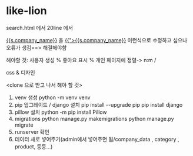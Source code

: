 # like-lion

search.html 에서  20line 에서 
<td><a href="">{{s.company_name}}</a></td> 을 
<td><a href="{% url 'company_detail' company.id %}">{{">{{s.company_name}}</a></td> 이런식으로 수정하고 싶으나 
오류가 생김==> 해결해야함 



해야할 것: 
사용자 생성 % 좋아요 표시 % 개인 페이지에 정렬-> n:m /


css & 디자인


<clone 으로 받고 나서 해야 할 것>
1. venv 생성 
python -m venv venv 
2. pip 업그레이드 / django 설치
pip install --upgrade pip
pip install django
3. pillow 설치 
python -m pip install Pillow
5. migrations
python manage.py makemigrations
python manage.py migrate
6. runserver 확인
7. 데이터 새로 넣어주기(admin에서 넣어주면 됨/company_data , category , product, 등등...)


